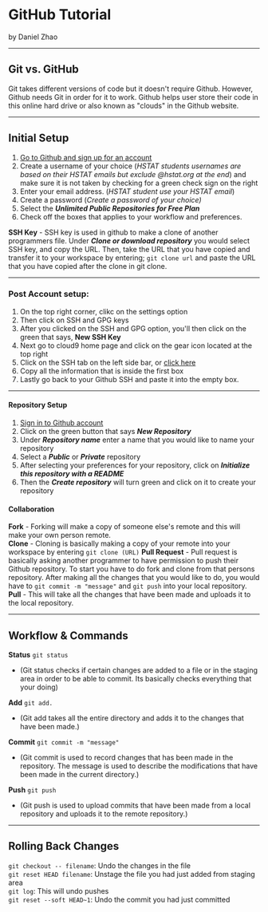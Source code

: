 # GitHub Tutorial

by Daniel Zhao

---
## Git vs. GitHub
Git takes different versions of code but it doesn't require Github. However, Github needs Git in order for it to work. Github helps user store their code in this online hard drive or also known as "clouds" in the Github website. 


---
## Initial Setup
1. [Go to Github and sign up for an account](https://github.com/join?source=header)
2. Create a username of your choice (_HSTAT students usernames are based on their HSTAT emails but exclude @hstat.org at the end_) and make sure it is not taken by checking for a green check sign on the right
3. Enter your email address. (_HSTAT student use your HSTAT email_)
4. Create a password (_Create a password of your choice)_
5. Select the _**Unlimited Public Repositories for Free Plan**_
6. Check off the boxes that applies to your workflow and preferences.

**SSH Key** -
  SSH key is used in github to make a clone of another programmers file. Under _**Clone or download repository**_ you would select SSH key, and copy the URL. Then, take the URL that you have copied and transfer it to your workspace by entering; ```git clone url``` and paste the URL that you have copied after the clone in git clone.

--- 
### Post Account setup:
   1.  On the top right corner, clikc on the settings option
   2.  Then click on SSH and GPG keys
   3.  After you clicked on the SSH and GPG option, you'll then click on the green that says, **New SSH Key**
   4.  Next go to cloud9 home page and click on the gear icon located at the top right 
   5.  Click on the SSH tab on the left side bar, or [click here](https://c9.io/account/ssh)
   6.  Copy all the information that is inside the first box
   7.  Lastly go back to your Github SSH and paste it into the empty box.
    
---
#### Repository Setup
1. [Sign in to Github account](https://github.com/login)
2. Click on the green button that says _**New Repository**_
3. Under _**Repository name**_ enter a name that you would like to name your repository
4. Select a _**Public**_ or _**Private**_ repository 
5. After selecting your preferences for your repository, click on _**Initialize this repository with a README**_
6. Then the _**Create repository**_ will turn green and click on it to create your repository

#### Collaboration
**Fork** - Forking will make a copy of someone else's remote and this will make your own person remote.   
**Clone** - Cloning is basically making a copy of your remote into your workspace by entering ```git clone (URL)``` 
**Pull Request** - Pull request is basically asking another programmer to have permission to push their Github repository. To start you have to do fork and clone from that persons repository. After making all the changes that you would like to do, you would have to ```git commit -m "message"``` and ```git push``` into your local repository.  
**Pull** - This will take all the changes that have been made and uploads it to the local repository.






---
## Workflow & Commands
**Status** ```git status```  
-  (Git status checks if certain changes are added to a file or in the staging area in order to be able to commit. Its basically checks everything that your doing)  

**Add**  ```git add.```  
-  (Git add takes all the entire directory and adds it to the changes that have been made.)  

**Commit**  ```git commit -m "message"```    
-  (Git commit is used to record changes that has been made in the repository. The message is used to describe the modifications that have been made in the current directory.)

**Push**  ```git push```  
-  (Git push is used to upload commits that have been made from a local repository and uploads it to the remote repository.)

---
## Rolling Back Changes
`git checkout -- filename`: Undo the changes in the file  
`git reset HEAD filename`: Unstage the file you had just added from staging area  
`git log`: This will undo pushes   
`git reset --soft HEAD~1`: Undo the commit you had just committed
